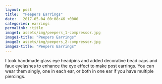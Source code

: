 ```yaml
---
layout: post
title:  "Peepers Earrings"
date:   2017-05-04 00:08:46 +0000
categories: earrings
permalink: :title
image1: assets/img/peepers_1-compressor.jpg
image1-title: "Peepers Earrings"
image2: assets/img/peepers_2-compressor.jpg
image2-title: "Peepers Earrings"
---
```

I took handmade glass eye headpins and added decorative bead caps and faux eyelashes to enhance the eye effect to make post earrings. You can wear them singly, one in each ear, or both in one ear if you have multiple piercings.